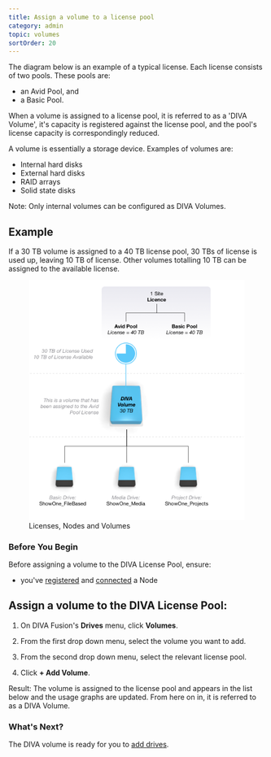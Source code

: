 ```yaml
---
title: Assign a volume to a license pool
category: admin
topic: volumes
sortOrder: 20
---
```


The diagram below is an example of a typical license. Each license consists of two pools. These pools are:

- an Avid Pool, and
- a Basic Pool.

When a volume is assigned to a license pool, it is referred to as a 'DIVA Volume', it's capacity is registered against the license pool, and the pool's license capacity is correspondingly reduced.

A volume is essentially a storage device. Examples of volumes are:

- Internal hard disks
- External hard disks
- RAID arrays
- Solid state disks

<p class="note">Note: Only internal volumes can be configured as DIVA Volumes.</p>

## Example

If a 30 TB volume is assigned to a 40 TB license pool, 30 TBs of license is used up, leaving 10 TB of license. Other volumes totalling 10 TB can be assigned to the available license.

<figure>
  <img src="/images/v2/fusion/license-04.png" alt="Licenses, Nodes and Volumes"/>
  <figcaption>Licenses, Nodes and Volumes</figcaption>
</figure>

### Before You Begin

Before assigning a volume to the DIVA License Pool, ensure:

- you've [registered](/v2/articles/create-node.html) and [connected](/v2/articles/configure-node.html) a Node

## Assign a volume to the DIVA License Pool:

1. On DIVA Fusion's **Drives** menu, click **Volumes**.

2. From the first drop down menu, select the volume you want to add.

3. From the second drop down menu, select the relevant license pool.

4. Click **+ Add Volume**.

<p class="tip tip--result">Result: The volume is assigned to the license pool and appears in the list below and the usage graphs are updated. From here on in, it is referred to as a DIVA Volume.</p>

### What's Next?

The DIVA volume is ready for you to [add drives](/v2/articles/create-drive.html).
